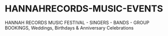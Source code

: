 # HANNAHRECORDS-MUSIC-EVENTS
HANNAH RECORDS MUSIC FESTIVAL - SINGERS - BANDS - GROUP BOOKINGS, Weddings, Birthdays &amp; Anniversary Celebrations
